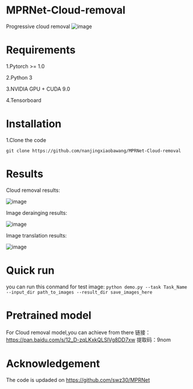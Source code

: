 # MPRNet-Cloud-removal
Progressive cloud removal
 ![image](https://github.com/zhangbaijin/MPRNet-Cloud-removal/blob/main/structure.PNG)
# Requirements
1.Pytorch >= 1.0

2.Python 3

3.NVIDIA GPU + CUDA 9.0

4.Tensorboard


# Installation

1.Clone the code


```
git clone https://github.com/nanjingxiaobawang/MPRNet-Cloud-removal
```
# Results
 Cloud removal results:
 
 ![image](https://github.com/zhangbaijin/MPRNet-Cloud-removal/blob/main/148.png)
 
 Image derainging results:
 
 ![image](https://github.com/zhangbaijin/MPRNet-Cloud-removal/blob/main/1.png)
 
 Image translation results:
 
 ![image](https://github.com/zhangbaijin/MPRNet-Cloud-removal/blob/main/15.png)
 
 # Quick run 
 you can run this conmand for test image:
 ```python demo.py --task Task_Name --input_dir path_to_images --result_dir save_images_here```

 # Pretrained model 
 For Cloud removal model,you can achieve from there 链接：https://pan.baidu.com/s/12_D-zqLKxkQLSlVg8DD7xw  提取码：9nom 

# Acknowledgement
The code is updaded on https://github.com/swz30/MPRNet 
